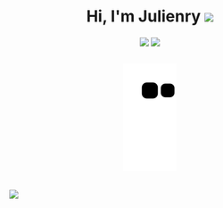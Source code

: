 <h1 align="center"> Hi, I'm Julienry <img src=https://github.com/TheDudeThatCode/TheDudeThatCode/blob/master/Assets/powerup.gif width="30"></h1>
  


<div align="center">
  <img height="150em"   align="center" src="https://github-readme-stats.vercel.app/api?username=Julienry&theme=algolia&show_icons=true))](https://github.com/Julienry/github-readme-stats"/>
  
  <img height="150em"  align="center" src="https://github-readme-stats.vercel.app/api/top-langs/?username=Julienry&&layout=compact&hide=shell&theme=algolia"/>
</div>
<br>
<div  align="center">
  
  ![Snake animation](https://github.com/Julienry/Julienry/blob/output/github-contribution-grid-snake.svg)
  
</div>
<br>
<a href="https://www.linkedin.com/in/julienry/" target="_blank"><img src="https://img.shields.io/badge/-LinkedIn-%230077B5?style=for-the-badge&logo=linkedin&logoColor=white" target="_blank"></a> 
